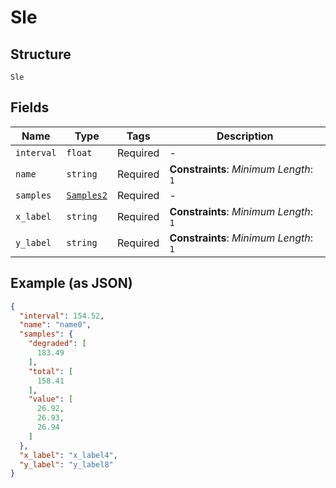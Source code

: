 
# Sle

## Structure

`Sle`

## Fields

| Name | Type | Tags | Description |
|  --- | --- | --- | --- |
| `interval` | `float` | Required | - |
| `name` | `string` | Required | **Constraints**: *Minimum Length*: `1` |
| `samples` | [`Samples2`](../../doc/models/samples-2.md) | Required | - |
| `x_label` | `string` | Required | **Constraints**: *Minimum Length*: `1` |
| `y_label` | `string` | Required | **Constraints**: *Minimum Length*: `1` |

## Example (as JSON)

```json
{
  "interval": 154.52,
  "name": "name0",
  "samples": {
    "degraded": [
      183.49
    ],
    "total": [
      158.41
    ],
    "value": [
      26.92,
      26.93,
      26.94
    ]
  },
  "x_label": "x_label4",
  "y_label": "y_label8"
}
```

